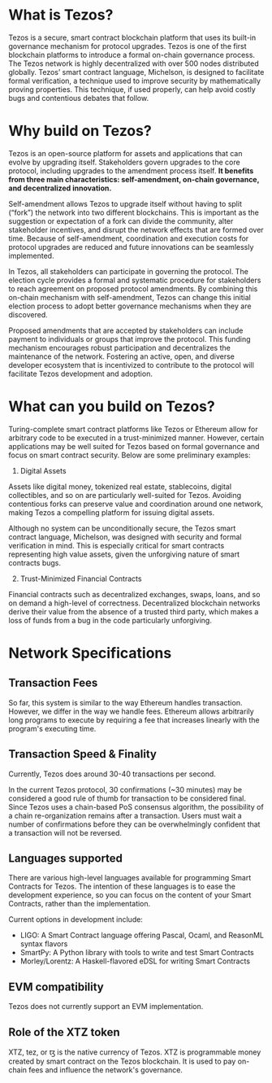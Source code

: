 # What is Tezos?

Tezos is a secure, smart contract blockchain platform that uses its built-in governance mechanism for protocol upgrades. Tezos is one of the first blockchain platforms to introduce a formal on-chain governance process. The Tezos network is highly decentralized with over 500 nodes distributed globally. Tezos’ smart contract language, Michelson, is designed to facilitate formal verification, a technique used to improve security by mathematically proving properties. This technique, if used properly, can help avoid costly bugs and contentious debates that follow.

# Why build on Tezos?

Tezos is an open-source platform for assets and applications that can evolve by upgrading itself. Stakeholders govern upgrades to the core protocol, including upgrades to the amendment process itself. **It benefits from three main characteristics: self-amendment, on-chain governance, and decentralized innovation.**

Self-amendment allows Tezos to upgrade itself without having to split (“fork”) the network into two different blockchains. This is important as the suggestion or expectation of a fork can divide the community, alter stakeholder incentives, and disrupt the network effects that are formed over time. Because of self-amendment, coordination and execution costs for protocol upgrades are reduced and future innovations can be seamlessly implemented.

In Tezos, all stakeholders can participate in governing the protocol. The election cycle provides a formal and systematic procedure for stakeholders to reach agreement on proposed protocol amendments. By combining this on-chain mechanism with self-amendment, Tezos can change this initial election process to adopt better governance mechanisms when they are discovered.

Proposed amendments that are accepted by stakeholders can include payment to individuals or groups that improve the protocol. This funding mechanism encourages robust participation and decentralizes the maintenance of the network. Fostering an active, open, and diverse developer ecosystem that is incentivized to contribute to the protocol will facilitate Tezos development and adoption.

# What can you build on Tezos?

Turing-complete smart contract platforms like Tezos or Ethereum allow for arbitrary code to be executed in a trust-minimized manner. However, certain applications may be well suited for Tezos based on formal governance and focus on smart contract security. Below are some preliminary examples:

1. Digital Assets

  Assets like digital money, tokenized real estate, stablecoins, digital collectibles, and so on are particularly well-suited for Tezos. Avoiding contentious forks can preserve value and coordination around one network, making Tezos a compelling platform for issuing digital assets.

Although no system can be unconditionally secure, the Tezos smart contract language, Michelson, was designed with security and formal verification in mind. This is especially critical for smart contracts representing high value assets, given the unforgiving nature of smart contracts bugs.

2. Trust-Minimized Financial Contracts

  Financial contracts such as decentralized exchanges, swaps, loans, and so on demand a high-level of correctness. Decentralized blockchain networks derive their value from the absence of a trusted third party, which makes a loss of funds from a bug in the code particularly unforgiving.

# Network Specifications

## Transaction Fees

So far, this system is similar to the way Ethereum handles transaction. However, we differ in the way we handle fees. Ethereum allows arbitrarily long programs to execute by requiring a fee that increases linearly with the program's executing time.

## Transaction Speed & Finality

Currently, Tezos does around 30-40 transactions per second.

In the current Tezos protocol, 30 confirmations (~30 minutes) may be considered a good rule of thumb for transaction to be considered final. Since Tezos uses a chain-based PoS consensus algorithm, the possibility of a chain re-organization remains after a transaction. Users must wait a number of confirmations before they can be overwhelmingly confident that a transaction will not be reversed.

## Languages supported

There are various high-level languages available for programming Smart Contracts for Tezos. The intention of these languages is to ease the development experience, so you can focus on the content of your Smart Contracts, rather than the implementation.

Current options in development include:

* LIGO: A Smart Contract language offering Pascal, Ocaml, and ReasonML syntax flavors
* SmartPy: A Python library with tools to write and test Smart Contracts
* Morley/Lorentz: A Haskell-flavored eDSL for writing Smart Contracts

## EVM compatibility

Tezos does not currently support an EVM implementation.

## Role of the XTZ token

XTZ, tez, or ꜩ is the native currency of Tezos. XTZ is programmable money created by smart contract on the Tezos blockchain. It is used to pay on-chain fees and influence the network's governance.
